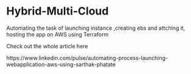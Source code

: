 # Hybrid-Multi-Cloud
Automating the task of launching instance ,creating ebs and attching it, hosting the app on AWS using Terraform

Check out the whole article here
<p>https://www.linkedin.com/pulse/automating-process-launching-webapplication-aws-using-sarthak-phatate
